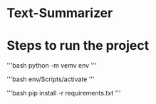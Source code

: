 # Text-Summarizer

# Steps to run the project

'''bash
python -m vemv env
'''

'''bash
env/Scripts/activate
'''

'''bash
pip install -r requirements.txt
'''